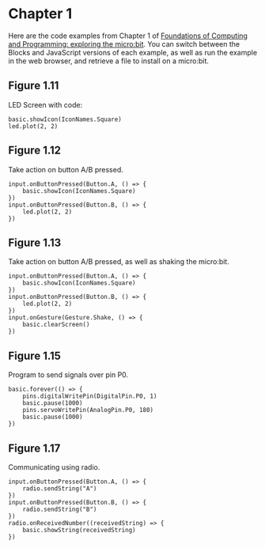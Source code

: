 # Chapter 1 

Here are the code examples from Chapter 1 
of [Foundations of Computing and Programming: exploring the micro:bit](../fcp).
You can switch between the Blocks and JavaScript versions of each example,
as well as run the example in the web browser, and retrieve a file to
install on a micro:bit.

## Figure 1.11
LED Screen with code:
```blocks
basic.showIcon(IconNames.Square)
led.plot(2, 2)
```

## Figure 1.12

Take action on button A/B pressed.
```blocks
input.onButtonPressed(Button.A, () => {
    basic.showIcon(IconNames.Square)
})
input.onButtonPressed(Button.B, () => {
    led.plot(2, 2)
})
```

## Figure 1.13

Take action on button A/B pressed, as
well as shaking the micro:bit.
```blocks
input.onButtonPressed(Button.A, () => {
    basic.showIcon(IconNames.Square)
})
input.onButtonPressed(Button.B, () => {
    led.plot(2, 2)
})
input.onGesture(Gesture.Shake, () => {
    basic.clearScreen()
}) 
```

## Figure 1.15

Program to send signals over pin P0.
```blocks
basic.forever(() => {
    pins.digitalWritePin(DigitalPin.P0, 1)
    basic.pause(1000)
    pins.servoWritePin(AnalogPin.P0, 180)
    basic.pause(1000)
})
```

## Figure 1.17

Communicating using radio.
```blocks
input.onButtonPressed(Button.A, () => {
    radio.sendString("A")
})
input.onButtonPressed(Button.B, () => {
    radio.sendString("B")
})
radio.onReceivedNumber((receivedString) => {
    basic.showString(receivedString)
})
```